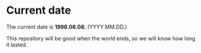 # Current date

The current date is **1998.08.08.** (YYYY.MM.DD.)

This repository will be good when the world ends, so we will know how long it lasted.